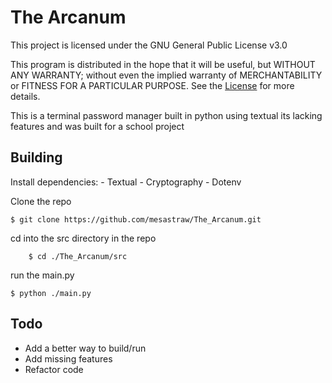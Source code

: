 # The Arcanum
This project is licensed under the GNU General Public License v3.0

This program is distributed in the hope that it will be useful,
but WITHOUT ANY WARRANTY; without even the implied warranty of
MERCHANTABILITY or FITNESS FOR A PARTICULAR PURPOSE. 
See the [License](https://github.com/mesastraw/The_Arcanum/blob/main/LICENSE) for more details.

This is a terminal password manager built in python using textual its lacking features and was built for a school project

## Building

Install dependencies:
    - Textual
    - Cryptography
    - Dotenv

Clone the repo

```
$ git clone https://github.com/mesastraw/The_Arcanum.git
```

cd into the src directory in the repo

```
    $ cd ./The_Arcanum/src
```

run the main.py

```
$ python ./main.py
```

## Todo

- Add a better way to build/run
- Add missing features
- Refactor code

